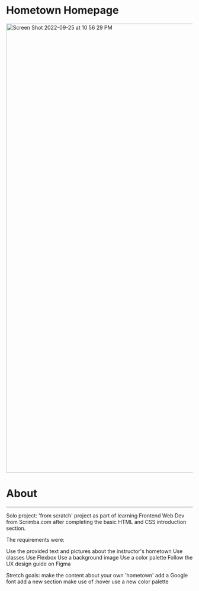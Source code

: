 <p align="center">

# Hometown Homepage
                                        
[<img width="1211" alt="Screen Shot 2022-09-25 at 10 56 29 PM" src="https://user-images.githubusercontent.com/82247833/192203464-a0ab2bc7-d016-46ed-b601-a0ba55315f16.png">](https://frontendella.github.io/hometown_card/)



# About
___
  
Solo project:  'from scratch' project as part of learning Frontend Web Dev from Scrimba.com after completing the basic HTML and CSS introduction section. 

The requirements were:

Use the provided text and pictures about the instructor's hometown
Use classes
Use Flexbox
Use a background image
Use a color palette
Follow the UX design guide on Figma

Stretch goals:
make the content about your own 'hometown'
add a Google font
add a new section
make use of :hover
use a new color palette

</p>
